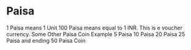 # Paisa
1 Paisa means 1 Unit 100 Paisa means equal to 1 INR. This is e voucher currency.  Some Other  Paisa Coin Example 5 Paisa 10 Paisa 20 Paisa 25 Paisa and ending 50 Paisa Coin
